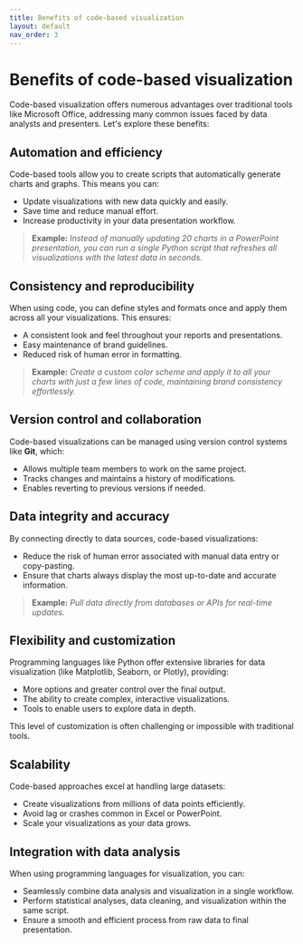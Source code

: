 ```yaml
---
title: Benefits of code-based visualization
layout: default
nav_order: 3
---
```

# Benefits of code-based visualization

Code-based visualization offers numerous advantages over traditional tools like Microsoft Office, addressing many common issues faced by data analysts and presenters. Let's explore these benefits:

## Automation and efficiency

Code-based tools allow you to create scripts that automatically generate charts and graphs. This means you can:

- Update visualizations with new data quickly and easily.
- Save time and reduce manual effort.
- Increase productivity in your data presentation workflow.

> **Example:** *Instead of manually updating 20 charts in a PowerPoint presentation, you can run a single Python script that refreshes all visualizations with the latest data in seconds.*

## Consistency and reproducibility

When using code, you can define styles and formats once and apply them across all your visualizations. This ensures:

- A consistent look and feel throughout your reports and presentations.
- Easy maintenance of brand guidelines.
- Reduced risk of human error in formatting.

> **Example:** *Create a custom color scheme and apply it to all your charts with just a few lines of code, maintaining brand consistency effortlessly.*

## Version control and collaboration

Code-based visualizations can be managed using version control systems like **Git**, which:

- Allows multiple team members to work on the same project.
- Tracks changes and maintains a history of modifications.
- Enables reverting to previous versions if needed.

## Data integrity and accuracy

By connecting directly to data sources, code-based visualizations:

- Reduce the risk of human error associated with manual data entry or copy-pasting.
- Ensure that charts always display the most up-to-date and accurate information.

> **Example:** *Pull data directly from databases or APIs for real-time updates.*

## Flexibility and customization

Programming languages like Python offer extensive libraries for data visualization (like Matplotlib, Seaborn, or Plotly), providing:

- More options and greater control over the final output.
- The ability to create complex, interactive visualizations.
- Tools to enable users to explore data in depth.

This level of customization is often challenging or impossible with traditional tools.

## Scalability

Code-based approaches excel at handling large datasets:

- Create visualizations from millions of data points efficiently.
- Avoid lag or crashes common in Excel or PowerPoint.
- Scale your visualizations as your data grows.

## Integration with data analysis

When using programming languages for visualization, you can:

- Seamlessly combine data analysis and visualization in a single workflow.
- Perform statistical analyses, data cleaning, and visualization within the same script.
- Ensure a smooth and efficient process from raw data to final presentation.
